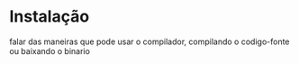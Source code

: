 # Instalação
falar das maneiras que pode usar o compilador, compilando o codigo-fonte ou baixando o binario

